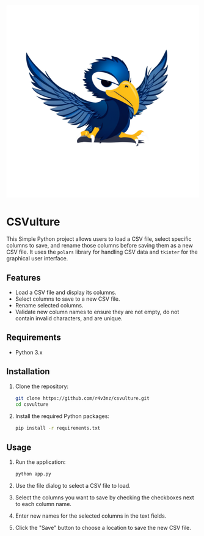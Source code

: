 # ![Logo](assets/CSVulture.png)

# CSVulture

This Simple Python project allows users to load a CSV file, select specific columns to save, and rename those columns before saving them as a new CSV file. It uses the `polars` library for handling CSV data and `tkinter` for the graphical user interface.

## Features

- Load a CSV file and display its columns.
- Select columns to save to a new CSV file.
- Rename selected columns.
- Validate new column names to ensure they are not empty, do not contain invalid characters, and are unique.

## Requirements

- Python 3.x

## Installation

1. Clone the repository:

   ```bash
   git clone https://github.com/r4v3nz/csvulture.git
   cd csvulture
   ```

2. Install the required Python packages:
   ```bash
   pip install -r requirements.txt
   ```

## Usage

1. Run the application:

   ```bash
   python app.py
   ```

2. Use the file dialog to select a CSV file to load.

3. Select the columns you want to save by checking the checkboxes next to each column name.

4. Enter new names for the selected columns in the text fields.

5. Click the "Save" button to choose a location to save the new CSV file.

